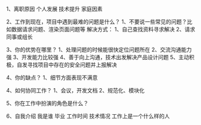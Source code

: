 1、离职原因
    个人发展
    技术提升
    家庭因素

2、工作到现在，项目中遇到最难的问题是什么？
    1、不要说一些常见的问题？比如数据请求问题、渲染页面问题等
    解决方式：
        1、自己查找资料寻求解决
        2、请求同事或组长

3、你的优势在哪里？
    1、处理问题的时候能很快定位问题所在
    2、交流沟通能力强
    3、开发能力比较强
    4、善于向上沟通，技术出发解决产品设计问题
    5、主动积极，自发寻找项目中存在的安全问题并上报解决

4、你的缺点？
    1、细节方面表现不满意

4、如何协同工作？
    1、会议，开发文档
    2、规范化、模块化

5、你在工作中扮演的角色是什么？

6、自我介绍
    我是谁
    毕业
    工作时间
    技术情况
    工作上是一个什么样的人